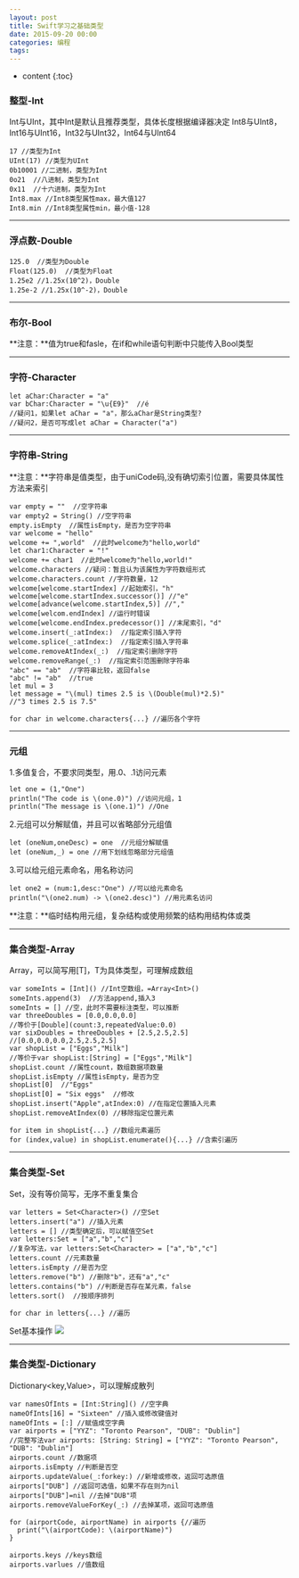 ```yaml
---
layout: post
title: Swift学习之基础类型
date: 2015-09-20 00:00
categories: 编程
tags:
---
```


* content
{:toc}

### 整型-Int
Int与UInt，其中Int是默认且推荐类型，具体长度根据编译器决定
Int8与UInt8，Int16与UInt16，Int32与UInt32，Int64与UInt64

	17 //类型为Int
	UInt(17) //类型为UInt
	0b10001 //二进制，类型为Int
	0o21  //八进制，类型为Int
	0x11  //十六进制，类型为Int
	Int8.max //Int8类型属性max，最大值127
	Int8.min //Int8类型属性min，最小值-128

----------

<!--more-->

### 浮点数-Double

	125.0  //类型为Double
	Float(125.0)  //类型为Float
	1.25e2 //1.25x(10^2)，Double
	1.25e-2 //1.25x(10^-2)，Double

----------

### 布尔-Bool

**注意：**值为true和fasle，在if和while语句判断中只能传入Bool类型

----------

### 字符-Character

	let aChar:Character = "a"
	var bChar:Character = "\u{E9}"  //é
	//疑问1，如果let aChar = "a"，那么aChar是String类型?
	//疑问2，是否可写成let aChar = Character("a")

----------

### 字符串-String

**注意：**字符串是值类型，由于uniCode码,没有确切索引位置，需要具体属性方法来索引

	var empty = ""  //空字符串
	var empty2 = String() //空字符串
	empty.isEmpty  //属性isEmpty，是否为空字符串
	var welcome = "hello"
	welcome += ",world"  //此时welcome为"hello,world"
	let char1:Character = "!"
	welcome += char1  //此时welcome为"hello,world!"
	welcome.characters //疑问：暂且认为该属性为字符数组形式
	welcome.characters.count //字符数量，12
	welcome[welcome.startIndex] //起始索引，"h"
	welcome[welcome.startIndex.successor()] //"e"
	welcome[advance(welcome.startIndex,5)] //","
	welcome[welcom.endIndex] //运行时错误
	welcome[welcome.endIndex.predecessor()] //末尾索引，"d"
	welcome.insert(_:atIndex:)  //指定索引插入字符
	welcome.splice(_:atIndex:)  //指定索引插入字符串
	welcome.removeAtIndex(_:)  //指定索引删除字符
	welcome.removeRange(_:)  //指定索引范围删除字符串
	"abc" == "ab"  //字符串比较，返回false
	"abc" != "ab"  //true
	let mul = 3
	let message = "\(mul) times 2.5 is \(Double(mul)*2.5)"
	//"3 times 2.5 is 7.5"
	
	for char in welcome.characters{...} //遍历各个字符

----------

### 元组

1.多值复合，不要求同类型，用.0、.1访问元素

	let one = (1,"One")
	println("The code is \(one.0)") //访问元组，1
	println("The message is \(one.1)") //One

2.元组可以分解赋值，并且可以省略部分元组值

	let (oneNum,oneDesc) = one  //元组分解赋值
	let (oneNum,_) = one //用下划线忽略部分元组值

3.可以给元组元素命名，用名称访问

	let one2 = (num:1,desc:"One") //可以给元素命名
	println("\(one2.num) -> \(one2.desc)") //用元素名访问

**注意：**临时结构用元组，复杂结构或使用频繁的结构用结构体或类

----------

### 集合类型-Array

Array<T>，可以简写用[T]，T为具体类型，可理解成数组

	var someInts = [Int]() //Int空数组，=Array<Int>()
	someInts.append(3)  //方法append,插入3
	someInts = [] //空，此时不需要标注类型，可以推断
	var threeDoubles = [0.0,0.0,0.0]
	//等价于[Double](count:3,repeatedValue:0.0)
	var sixDoubles = threeDoubles + [2.5,2.5,2.5]
	//[0.0,0.0,0.0,2.5,2.5,2.5]
	var shopList = ["Eggs","Milk"]
	//等价于var shopList:[String] = ["Eggs","Milk"]
	shopList.count //属性count，数组数据项数量
	shopList.isEmpty //属性isEmpty，是否为空
	shopList[0]  //"Eggs"
	shopList[0] = "Six eggs"  //修改
	shopList.insert("Apple",atIndex:0) //在指定位置插入元素
	shopList.removeAtIndex(0) //移除指定位置元素
	
	for item in shopList{...} //数组元素遍历
	for (index,value) in shopList.enumerate(){...} //含索引遍历

----------

### 集合类型-Set

Set<T>，没有等价简写，无序不重复集合

	var letters = Set<Character>() //空Set
	letters.insert("a") //插入元素
	letters = [] //类型确定后，可以赋值空Set
	var letters:Set = ["a","b","c"]
	//复杂写法，var letters:Set<Character> = ["a","b","c"]
	letters.count //元素数量
	letters.isEmpty //是否为空
	letters.remove("b") //删除"b"，还有"a","c"
	letters.contains("b") //判断是否存在某元素，false
	letters.sort()  //按顺序排列
	
	for char in letters{...} //遍历

Set基本操作
![](https://harmonyhu.github.io/img/SetOperate.jpg)

----------

### 集合类型-Dictionary

Dictionary<key,Value>，可以理解成散列

	var namesOfInts = [Int:String]() //空字典
	nameOfInts[16] = "Sixteen" //插入或修改键值对
	nameOfInts = [:] //赋值成空字典
	var airports = ["YYZ": "Toronto Pearson", "DUB": "Dublin"]
	//完整写法var airports: [String: String] = ["YYZ": "Toronto Pearson", "DUB": "Dublin"]
	airports.count //数据项
	airports.isEmpty //判断是否空
	airports.updateValue(_:forkey:) //新增或修改，返回可选原值
	airports["DUB"] //返回可选值，如果不存在则为nil
	airports["DUB"]=nil //去掉"DUB"项
	airports.removeValueForKey(_:) //去掉某项，返回可选原值
	
	for (airportCode, airportName) in airports {//遍历
	  print("\(airportCode): \(airportName)")
	}
	
	airports.keys //keys数组
	airports.varlues //值数组